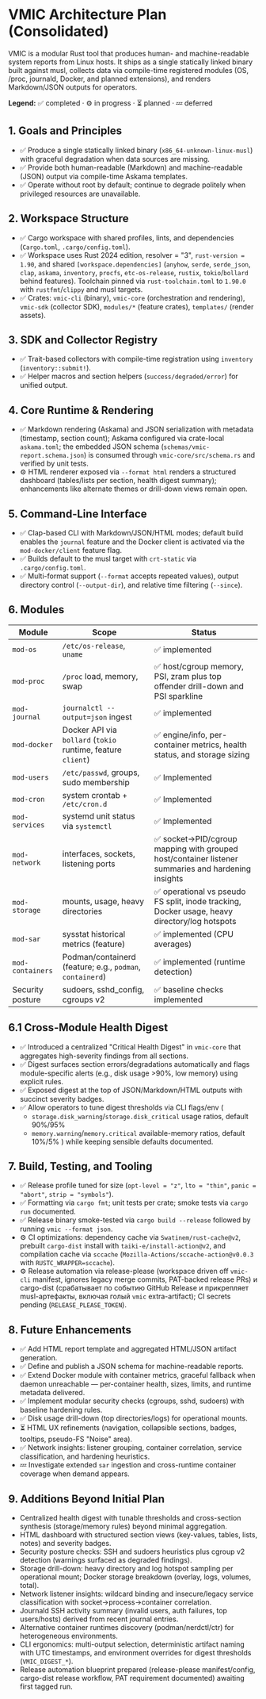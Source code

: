 # VMIC Architecture Plan (Consolidated)

VMIC is a modular Rust tool that produces human- and machine-readable system reports from Linux hosts. It ships as a single statically linked binary built against musl, collects data via compile-time registered modules (OS, /proc, journald, Docker, and planned extensions), and renders Markdown/JSON outputs for operators.

**Legend:** ✅ completed · ⚙️ in progress · ⏳ planned · 💤 deferred

## 1. Goals and Principles
- ✅ Produce a single statically linked binary (`x86_64-unknown-linux-musl`) with graceful degradation when data sources are missing.
- ✅ Provide both human-readable (Markdown) and machine-readable (JSON) output via compile-time Askama templates.
- ✅ Operate without root by default; continue to degrade politely when privileged resources are unavailable.

## 2. Workspace Structure
- ✅ Cargo workspace with shared profiles, lints, and dependencies (`Cargo.toml`, `.cargo/config.toml`).
 - ✅ Workspace uses Rust 2024 edition, resolver = "3", `rust-version = 1.90`, and shared `[workspace.dependencies]` (`anyhow`, `serde`, `serde_json`, `clap`, `askama`, `inventory`, `procfs`, `etc-os-release`, `rustix`, `tokio`/`bollard` behind features). Toolchain pinned via `rust-toolchain.toml` to `1.90.0` with `rustfmt`/`clippy` and musl targets.
- ✅ Crates: `vmic-cli` (binary), `vmic-core` (orchestration and rendering), `vmic-sdk` (collector SDK), `modules/*` (feature crates), `templates/` (render assets).

## 3. SDK and Collector Registry
- ✅ Trait-based collectors with compile-time registration using `inventory` (`inventory::submit!`).
- ✅ Helper macros and section helpers (`success/degraded/error`) for unified output.

## 4. Core Runtime & Rendering
- ✅ Markdown rendering (Askama) and JSON serialization with metadata (timestamp, section count); Askama configured via crate-local `askama.toml`; the embedded JSON schema (`schemas/vmic-report.schema.json`) is consumed through `vmic-core/src/schema.rs` and verified by unit tests.
- ⚙️ HTML renderer exposed via `--format html` renders a structured dashboard (tables/lists per section, health digest summary); enhancements like alternate themes or drill-down views remain open.

## 5. Command-Line Interface
- ✅ Clap-based CLI with Markdown/JSON/HTML modes; default build enables the `journal` feature and the Docker client is activated via the `mod-docker/client` feature flag.
- ✅ Builds default to the musl target with `crt-static` via `.cargo/config.toml`.
- ✅ Multi-format support (`--format` accepts repeated values), output directory control (`--output-dir`), and relative time filtering (`--since`).

## 6. Modules
| Module | Scope | Status |
| --- | --- | --- |
| `mod-os` | `/etc/os-release`, `uname` | ✅ implemented |
| `mod-proc` | `/proc` load, memory, swap | ✅ host/cgroup memory, PSI, zram plus top offender drill-down and PSI sparkline |
| `mod-journal` | `journalctl --output=json` ingest | ✅ implemented |
| `mod-docker` | Docker API via `bollard` (`tokio` runtime, feature `client`) | ✅ engine/info, per-container metrics, health status, and storage sizing |
| `mod-users` | `/etc/passwd`, groups, sudo membership | ✅ Implemented |
| `mod-cron` | system crontab + `/etc/cron.d` | ✅ Implemented |
| `mod-services` | systemd unit status via `systemctl` | ✅ Implemented |
| `mod-network` | interfaces, sockets, listening ports | ✅ socket→PID/cgroup mapping with grouped host/container listener summaries and hardening insights |
| `mod-storage` | mounts, usage, heavy directories | ✅ operational vs pseudo FS split, inode tracking, Docker usage, heavy directory/log hotspots |
| `mod-sar` | sysstat historical metrics (feature) | ✅ implemented (CPU averages) |
| `mod-containers` | Podman/containerd (feature; e.g., `podman`, `containerd`) | ✅ implemented (runtime detection) |
| Security posture | sudoers, sshd_config, cgroups v2 | ✅ baseline checks implemented |

## 6.1 Cross-Module Health Digest
- ✅ Introduced a centralized "Critical Health Digest" in `vmic-core` that aggregates high-severity findings from all sections.
- ✅ Digest surfaces section errors/degradations automatically and flags module-specific alerts (e.g., disk usage >90%, low memory) using explicit rules.
- ✅ Exposed digest at the top of JSON/Markdown/HTML outputs with succinct severity badges.
- ✅ Allow operators to tune digest thresholds via CLI flags/env (
  - `storage.disk_warning`/`storage.disk_critical` usage ratios, default 90%/95%
  - `memory.warning`/`memory.critical` available-memory ratios, default 10%/5%
  ) while keeping sensible defaults documented.

## 7. Build, Testing, and Tooling
- ✅ Release profile tuned for size (`opt-level = "z"`, `lto = "thin"`, `panic = "abort"`, `strip = "symbols"`).
- ✅ Formatting via `cargo fmt`; unit tests per crate; smoke tests via `cargo run` documented.
- ✅ Release binary smoke-tested via `cargo build --release` followed by running `vmic --format json`.
- ⚙️ CI optimizations: dependency cache via `Swatinem/rust-cache@v2`, prebuilt `cargo-dist` install with `taiki-e/install-action@v2`, and compilation cache via `sccache` (`Mozilla-Actions/sccache-action@v0.0.3` with `RUSTC_WRAPPER=sccache`).
- ⚙️ Release automation via release-please (workspace driven off `vmic-cli` manifest, ignores legacy merge commits, PAT-backed release PRs) и cargo-dist (срабатывает по событию GitHub Release и прикрепляет musl-артефакты, включая голый `vmic` extra-artifact); CI secrets pending (`RELEASE_PLEASE_TOKEN`).

## 8. Future Enhancements
- ✅ Add HTML report template and aggregated HTML/JSON artifact generation.
- ✅ Define and publish a JSON schema for machine-readable reports.
- ✅ Extend Docker module with container metrics, graceful fallback when daemon unreachable — per-container health, sizes, limits, and runtime metadata delivered.
- ✅ Implement modular security checks (cgroups, sshd, sudoers) with baseline hardening rules.
- ✅ Disk usage drill-down (top directories/logs) for operational mounts.
- ⏳ HTML UX refinements (navigation, collapsible sections, badges, tooltips, pseudo-FS "Noise" area).
- ✅ Network insights: listener grouping, container correlation, service classification, and hardening heuristics.
- 💤 Investigate extended `sar` ingestion and cross-runtime container coverage when demand appears.

## 9. Additions Beyond Initial Plan
- Centralized health digest with tunable thresholds and cross-section synthesis (storage/memory rules) beyond minimal aggregation.
- HTML dashboard with structured section views (key-values, tables, lists, notes) and severity badges.
- Security posture checks: SSH and sudoers heuristics plus cgroup v2 detection (warnings surfaced as degraded findings).
- Storage drill-down: heavy directory and log hotspot sampling per operational mount; Docker storage breakdown (overlay, logs, volumes, total).
- Network listener insights: wildcard binding and insecure/legacy service classification with socket→process→container correlation.
- Journald SSH activity summary (invalid users, auth failures, top users/hosts) derived from recent journal entries.
- Alternative container runtimes discovery (podman/nerdctl/ctr) for heterogeneous environments.
- CLI ergonomics: multi-output selection, deterministic artifact naming with UTC timestamps, and environment overrides for digest thresholds (`VMIC_DIGEST_*`).
- Release automation blueprint prepared (release-please manifest/config, cargo-dist release workflow, PAT requirement documented) awaiting first tagged run.
